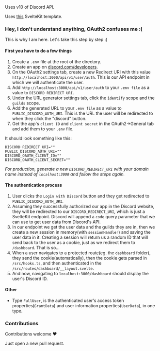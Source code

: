 Uses v10 of Discord API.

Uses [this](https://github.com/StrawHatHacker/SvelteKit-Skeleton) SvelteKit template.

### Hey, I don't understand anything, OAuth2 confuses me :(
This is why I am here. Let's take this step by step :)

#### First you have to do a few things
1. Create a `.env` file at the root of the directory.
1. Create an app on [discord.com/developers](https://discord.com/developers/applications).
1. On the OAuth2 settings tab, create a new Redirect URI with this value `http://localhost:3000/api/v1/user/auth`. This is our API endpoint in which we will authenticate the user.
1. Add `http://localhost:3000/api/v1/user/auth` to your `.env file` as a value to `DISCORD_REDIRECT_URI`.
1. Under the URL generator settings tab, click the `identify` scope and the `guilds` scope.
1. Add the generated URL to your `.env file` as a value to `PUBLIC_DISCORD_AUTH_URI`. This is the URL the user will be redirected to when they click the "discord" button.
1. Get the app's `client ID` and `client secret` in the OAuth2->General tab and add them to your `.env` file.

It should look something like this:
```
DISCORD_REDIRECT_URI=""
PUBLIC_DISCORD_AUTH_URI=""
DISCORD_OAUTH_CLIENT_ID=""
DISCORD_OAUTH_CLIENT_SECRET=""
```

*For production, generate a new `DISCORD_REDIRECT_URI` with your domain name instead of `localhost:3000` and follow the steps again.*

#### The authentication process
1. User clicks the `Login with Discord` button and they get redirected to `PUBLIC_DISCORD_AUTH_URI`.
2. Assuming they successfully authorized our app in the Discord website, they will be redirected to our `DISCORD_REDIRECT_URI`, which is just a SvelteKit endpoint. Discord will append a `code` query parameter that we can use to get user data from Discord's API.
3. In our endpoint we get the user data and the guilds they are in, then we create a new session in memory(with `sessionHandler`) and saving the user data in it. Creating a session will return us a random ID that will send back to the user as a cookie, just as we redirect them to `/dashboard`. That is so...
4. When a user navigates to a protected route(eg. the `dashboard` folder), they send the cookie(automatically), then the cookie gets parsed in `/src/hooks.ts`, and then authenticated in the `/src/routes/dashboard/__layout.svelte`.
5. And now, navigating to `localhost:3000/dashboard` should display the user's Discord ID.

#### Other
* Type `FullUser`, is the authenticated user's access token properties(`GrantData`) and user information properties(`UserData`), in one type.

### Contributions
Contributions welcome ♥

Just open a new pull request.
